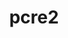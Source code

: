 ---
title: "pcre2"
layout: cache
categories: [package, v0.22.0]
meta: {"versions": ["10.43"], "compilers": ["apple-clang@=15.0.0", "cce@=15.0.1", "gcc@=10.2.1", "gcc@=10.3.0", "gcc@=11.1.0", "gcc@=11.4.0", "gcc@=7.3.1", "gcc@=7.5.0", "gcc@=9.4.0", "oneapi@=2024.0.0"], "oss": ["amzn2", "centos7", "rhel8", "sle_hpc15", "ubuntu18.04", "ubuntu20.04", "ubuntu22.04", "ventura"], "platforms": ["darwin", "linux"], "targets": ["aarch64", "neoverse_n1", "neoverse_v1", "neoverse_v2", "ppc64le", "x86_64_v3", "x86_64_v4", "zen4"], "stacks": ["aws-isc", "aws-isc-aarch64", "build_systems", "data-vis-sdk", "developer-tools", "developer-tools-manylinux2014", "e4s", "e4s-cray-rhel", "e4s-cray-sles", "e4s-neoverse-v2", "e4s-neoverse_v1", "e4s-oneapi", "e4s-power", "e4s-rocm-external", "ml-darwin-aarch64-mps", "ml-linux-x86_64-cpu", "ml-linux-x86_64-cuda", "radiuss", "root", "tutorial"], "num_specs": 14, "num_specs_by_stack": {"root": 14, "ml-darwin-aarch64-mps": 1, "aws-isc-aarch64": 2, "aws-isc": 1, "developer-tools-manylinux2014": 1, "e4s-cray-rhel": 1, "e4s-cray-sles": 1, "developer-tools": 1, "build_systems": 1, "radiuss": 1, "e4s-power": 1, "data-vis-sdk": 1, "e4s-neoverse_v1": 1, "e4s-neoverse-v2": 1, "e4s-rocm-external": 1, "ml-linux-x86_64-cuda": 1, "ml-linux-x86_64-cpu": 1, "tutorial": 1, "e4s": 1, "e4s-oneapi": 1}}
spec_details: [{"hash": "mb3qv5jv2fymysr6unkniqbps3p5pomb", "compiler": "apple-clang@=15.0.0", "versions": ["10.43"], "os": "ventura", "platform": "darwin", "target": "aarch64", "variants": ["build_system=autotools", "~jit", "+multibyte"], "stacks": ["root", "ml-darwin-aarch64-mps"], "size": "-", "tarball": "https://binaries.spack.io/v0.22.0/build_cache/darwin-ventura-aarch64/apple-clang-15.0.0/pcre2-10.43/darwin-ventura-aarch64-apple-clang-15.0.0-pcre2-10.43-mb3qv5jv2fymysr6unkniqbps3p5pomb.spack"}, {"hash": "pzctnkpn42ro6sm7pcvh47llvmcndd5s", "compiler": "gcc@=7.3.1", "versions": ["10.43"], "os": "amzn2", "platform": "linux", "target": "aarch64", "variants": ["build_system=autotools", "~jit", "+multibyte"], "stacks": ["root", "aws-isc-aarch64"], "size": "-", "tarball": "https://binaries.spack.io/v0.22.0/build_cache/linux-amzn2-aarch64/gcc-7.3.1/pcre2-10.43/linux-amzn2-aarch64-gcc-7.3.1-pcre2-10.43-pzctnkpn42ro6sm7pcvh47llvmcndd5s.spack"}, {"hash": "ehqd3zu6shyk2xwkbpzqgpy6gfe6ixp2", "compiler": "gcc@=7.3.1", "versions": ["10.43"], "os": "amzn2", "platform": "linux", "target": "neoverse_n1", "variants": ["build_system=autotools", "~jit", "+multibyte"], "stacks": ["root", "aws-isc-aarch64"], "size": "-", "tarball": "https://binaries.spack.io/v0.22.0/build_cache/linux-amzn2-neoverse_n1/gcc-7.3.1/pcre2-10.43/linux-amzn2-neoverse_n1-gcc-7.3.1-pcre2-10.43-ehqd3zu6shyk2xwkbpzqgpy6gfe6ixp2.spack"}, {"hash": "houlvra2zqix4xfucnimqs3haowso52j", "compiler": "gcc@=7.3.1", "versions": ["10.43"], "os": "amzn2", "platform": "linux", "target": "x86_64_v3", "variants": ["build_system=autotools", "~jit", "+multibyte"], "stacks": ["root", "aws-isc"], "size": "-", "tarball": "https://binaries.spack.io/v0.22.0/build_cache/linux-amzn2-x86_64_v3/gcc-7.3.1/pcre2-10.43/linux-amzn2-x86_64_v3-gcc-7.3.1-pcre2-10.43-houlvra2zqix4xfucnimqs3haowso52j.spack"}, {"hash": "goqesokkewchve32kfjysb4om75of35i", "compiler": "gcc@=10.2.1", "versions": ["10.43"], "os": "centos7", "platform": "linux", "target": "x86_64_v3", "variants": ["build_system=autotools", "~jit", "+multibyte"], "stacks": ["root", "developer-tools-manylinux2014"], "size": "-", "tarball": "https://binaries.spack.io/v0.22.0/build_cache/linux-centos7-x86_64_v3/gcc-10.2.1/pcre2-10.43/linux-centos7-x86_64_v3-gcc-10.2.1-pcre2-10.43-goqesokkewchve32kfjysb4om75of35i.spack"}, {"hash": "n5ojrbaixom4cjzqnfwxago76tbc6l2r", "compiler": "cce@=15.0.1", "versions": ["10.43"], "os": "rhel8", "platform": "linux", "target": "zen4", "variants": ["build_system=autotools", "~jit", "+multibyte"], "stacks": ["e4s-cray-rhel", "root"], "size": "-", "tarball": "https://binaries.spack.io/v0.22.0/build_cache/linux-rhel8-zen4/cce-15.0.1/pcre2-10.43/linux-rhel8-zen4-cce-15.0.1-pcre2-10.43-n5ojrbaixom4cjzqnfwxago76tbc6l2r.spack"}, {"hash": "xfwqbexrlsd3nocf5hgrolo2wgfrrbgk", "compiler": "gcc@=10.3.0", "versions": ["10.43"], "os": "sle_hpc15", "platform": "linux", "target": "x86_64_v4", "variants": ["build_system=autotools", "~jit", "+multibyte"], "stacks": ["root", "e4s-cray-sles"], "size": "-", "tarball": "https://binaries.spack.io/v0.22.0/build_cache/linux-sle_hpc15-x86_64_v4/gcc-10.3.0/pcre2-10.43/linux-sle_hpc15-x86_64_v4-gcc-10.3.0-pcre2-10.43-xfwqbexrlsd3nocf5hgrolo2wgfrrbgk.spack"}, {"hash": "nfumxt2apdloalup7jyodudghzh27tfy", "compiler": "gcc@=7.5.0", "versions": ["10.43"], "os": "ubuntu18.04", "platform": "linux", "target": "x86_64_v3", "variants": ["build_system=autotools", "~jit", "+multibyte"], "stacks": ["root", "developer-tools", "build_systems", "radiuss"], "size": "-", "tarball": "https://binaries.spack.io/v0.22.0/build_cache/linux-ubuntu18.04-x86_64_v3/gcc-7.5.0/pcre2-10.43/linux-ubuntu18.04-x86_64_v3-gcc-7.5.0-pcre2-10.43-nfumxt2apdloalup7jyodudghzh27tfy.spack"}, {"hash": "55rml5kj7zwk633ooaxqwfiyz2cvzktd", "compiler": "gcc@=9.4.0", "versions": ["10.43"], "os": "ubuntu20.04", "platform": "linux", "target": "ppc64le", "variants": ["build_system=autotools", "~jit", "+multibyte"], "stacks": ["root", "e4s-power"], "size": "-", "tarball": "https://binaries.spack.io/v0.22.0/build_cache/linux-ubuntu20.04-ppc64le/gcc-9.4.0/pcre2-10.43/linux-ubuntu20.04-ppc64le-gcc-9.4.0-pcre2-10.43-55rml5kj7zwk633ooaxqwfiyz2cvzktd.spack"}, {"hash": "aamd2slb5rpo2jf7c7rmk3fs76orwuwn", "compiler": "gcc@=11.1.0", "versions": ["10.43"], "os": "ubuntu20.04", "platform": "linux", "target": "x86_64_v3", "variants": ["build_system=autotools", "~jit", "+multibyte"], "stacks": ["root", "data-vis-sdk"], "size": "-", "tarball": "https://binaries.spack.io/v0.22.0/build_cache/linux-ubuntu20.04-x86_64_v3/gcc-11.1.0/pcre2-10.43/linux-ubuntu20.04-x86_64_v3-gcc-11.1.0-pcre2-10.43-aamd2slb5rpo2jf7c7rmk3fs76orwuwn.spack"}, {"hash": "k3p2bzswnlryy2fnp3wkhmjzoqfmak6z", "compiler": "gcc@=11.4.0", "versions": ["10.43"], "os": "ubuntu22.04", "platform": "linux", "target": "neoverse_v1", "variants": ["build_system=autotools", "~jit", "+multibyte"], "stacks": ["root", "e4s-neoverse_v1"], "size": "-", "tarball": "https://binaries.spack.io/v0.22.0/build_cache/linux-ubuntu22.04-neoverse_v1/gcc-11.4.0/pcre2-10.43/linux-ubuntu22.04-neoverse_v1-gcc-11.4.0-pcre2-10.43-k3p2bzswnlryy2fnp3wkhmjzoqfmak6z.spack"}, {"hash": "btxv6qv2tajsp23kjcbkv5goo7vhg6sd", "compiler": "gcc@=11.4.0", "versions": ["10.43"], "os": "ubuntu22.04", "platform": "linux", "target": "neoverse_v2", "variants": ["build_system=autotools", "~jit", "+multibyte"], "stacks": ["root", "e4s-neoverse-v2"], "size": "-", "tarball": "https://binaries.spack.io/v0.22.0/build_cache/linux-ubuntu22.04-neoverse_v2/gcc-11.4.0/pcre2-10.43/linux-ubuntu22.04-neoverse_v2-gcc-11.4.0-pcre2-10.43-btxv6qv2tajsp23kjcbkv5goo7vhg6sd.spack"}, {"hash": "vxov4myt27vqhloovg7ifr4irtnofmz3", "compiler": "gcc@=11.4.0", "versions": ["10.43"], "os": "ubuntu22.04", "platform": "linux", "target": "x86_64_v3", "variants": ["build_system=autotools", "~jit", "+multibyte"], "stacks": ["e4s-rocm-external", "ml-linux-x86_64-cuda", "ml-linux-x86_64-cpu", "tutorial", "root", "e4s"], "size": "-", "tarball": "https://binaries.spack.io/v0.22.0/build_cache/linux-ubuntu22.04-x86_64_v3/gcc-11.4.0/pcre2-10.43/linux-ubuntu22.04-x86_64_v3-gcc-11.4.0-pcre2-10.43-vxov4myt27vqhloovg7ifr4irtnofmz3.spack"}, {"hash": "bslrzx3nzry6y74jvqktk7mk2qyy6svq", "compiler": "oneapi@=2024.0.0", "versions": ["10.43"], "os": "ubuntu22.04", "platform": "linux", "target": "x86_64_v3", "variants": ["build_system=autotools", "~jit", "+multibyte"], "stacks": ["root", "e4s-oneapi"], "size": "-", "tarball": "https://binaries.spack.io/v0.22.0/build_cache/linux-ubuntu22.04-x86_64_v3/oneapi-2024.0.0/pcre2-10.43/linux-ubuntu22.04-x86_64_v3-oneapi-2024.0.0-pcre2-10.43-bslrzx3nzry6y74jvqktk7mk2qyy6svq.spack"}]
---